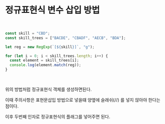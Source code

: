 # 정규표현식 변수 삽입 방법

<br>

```jsx
const skill = "CBD";
const skill_trees = ["BACDE", "CBADF", "AECB", "BDA"];

let reg = new RegExp(`[${skill}]`, "g");

for (let i = 0; i < skill_trees.length; i++) {
  const element = skill_trees[i];
  console.log(element.match(reg));
}
```

<br>

위의 방법처럼 정규표현식 객체를 생성하면된다.

이때 주의사항은 표현문삽입 방법으로 넣을떄 양옆에 슬래쉬(//) 를 넣지 않아야 한다는 점이다.

이후 두번째 인자로 정규표현식의 플래그를 넣어주면 된다.
